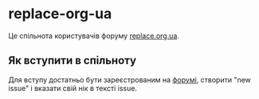 # replace-org-ua
Це спільнота користувачів форуму [replace.org.ua](http://replace.org.ua/).

## Як вступити в спільноту
Для вступу достатньо бути зареєстрованим на [форумі](http://replace.org.ua/), створити "new issue" і вказати свій нік в тексті issue.

